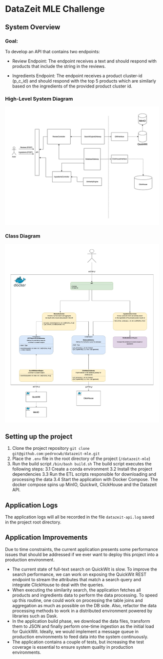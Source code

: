 

# DataZeit MLE Challenge  
  
## System Overview  
### Goal:
To develop an API that contains two endpoints:
* Review Endpoint:
The endpoint receives a text and should respond with products that include the string in the reviews.

* Ingredients Endpoint:
The endpoint receives a product cluster-id (p_c_id) and should respond with the top 5 products which are similarly based on the ingredients of the provided product cluster id.

### High-Level System Diagram
<img src="docs/system-diagram.jpeg" alt="drawing" width="600"/>

### Class Diagram
<img src="docs/class-diagram.jpeg" alt="drawing" width="600"/>


## Setting up the project

1. Clone the project repository
`git clone git@github.com:pedrocwb/datazeit-mle.git`
2. Place the `.env` file in the root directory of the project (`/datazeit-mle`)
3. Run the build script `/bin/bash build.sh`
	The build script executes the following steps:
	3.1 Create a conda environment
	3.2 Install the project dependencies
	3.3 Run the ETL scripts responsible for downloading and processing the data
	3.4 Start the application with Docker Compose. The docker compose spins up MinIO, Quickwit, ClickHouse and the Datazeit API. 


## Application Logs

The application logs will all be recorded in the file `datazeit-api.log` saved in the project root directory.

## Application Improvements

Due to time constraints, the current application presents some performance issues that should be addressed if we ever want to deploy this project into a production environment. 

- The current state of full-text search on QuickWit is slow. To improve the search performance, we can work on exposing the QuickWit REST endpoint to stream the attributes that match a search query and integrate ClickHouse to deal with the queries.
- When executing the similarity search, the application fetches all products and ingredients data to perform the data processing. To speed up this routine, one could work on processing the table joins and aggregation as much as possible on the DB side. Also, refactor the data processing methods to work in a distributed environment powered by libraries such as Dask. 
- In the application build phase, we download the data files, transform them to JSON and finally perform one-time ingestion as the initial load for QuickWit. Ideally, we would implement a message queue in production environments to feed data into the system continuously. 
- The application contains a couple of tests, but increasing the test coverage is essential to ensure system quality in production environments.  